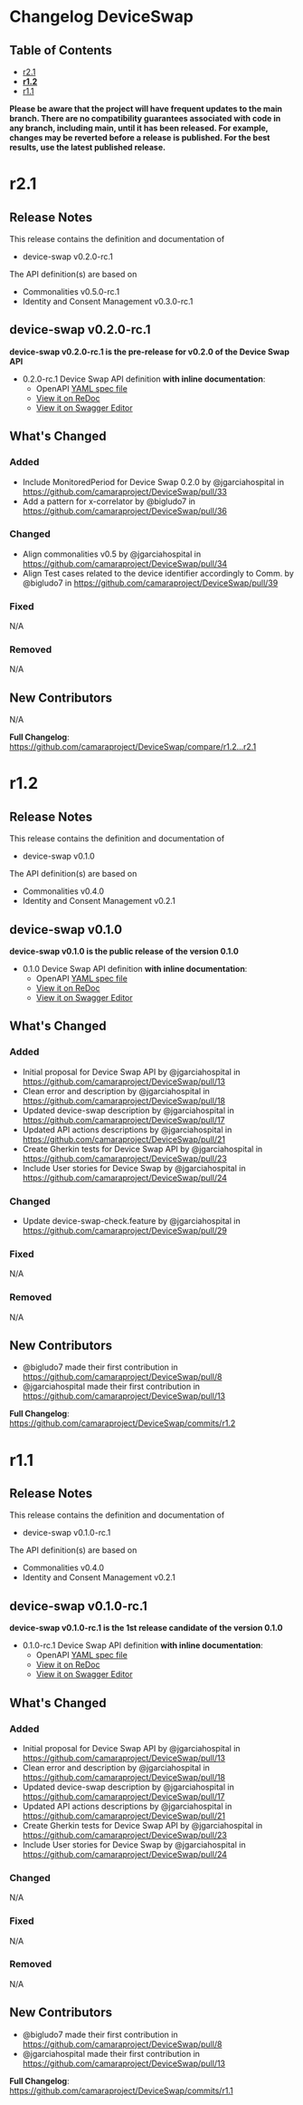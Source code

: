 # Changelog DeviceSwap

## Table of Contents

- [r2.1](#r21)
- **[r1.2](#r12)**
- [r1.1](#r11)

**Please be aware that the project will have frequent updates to the main branch. There are no compatibility guarantees associated with code in any branch, including main, until it has been released. For example, changes may be reverted before a release is published. For the best results, use the latest published release.**

# r2.1
## Release Notes

This release contains the definition and documentation of
* device-swap v0.2.0-rc.1

The API definition(s) are based on
* Commonalities v0.5.0-rc.1
* Identity and Consent Management v0.3.0-rc.1

## device-swap v0.2.0-rc.1

**device-swap v0.2.0-rc.1 is the pre-release for v0.2.0 of the Device Swap API**

- 0.2.0-rc.1 Device Swap API definition **with inline documentation**:
  - OpenAPI [YAML spec file](https://github.com/camaraproject/DeviceSwap/blob/r2.1/code/API_definitions/device-swap.yaml)
  - [View it on ReDoc](https://redocly.github.io/redoc/?url=https://raw.githubusercontent.com/camaraproject/DeviceSwap/r2.1/code/API_definitions/device-swap.yaml&nocors)
  - [View it on Swagger Editor](https://editor.swagger.io/?url=https://raw.githubusercontent.com/camaraproject/DeviceSwap/r2.1/code/API_definitions/device-swap.yaml)
    
## What's Changed
### Added
* Include MonitoredPeriod for Device Swap 0.2.0 by @jgarciahospital in https://github.com/camaraproject/DeviceSwap/pull/33
* Add a pattern for x-correlator by @bigludo7 in https://github.com/camaraproject/DeviceSwap/pull/36

### Changed
* Align commonalities v0.5 by @jgarciahospital in https://github.com/camaraproject/DeviceSwap/pull/34
* Align Test cases related to the device identifier accordingly to Comm. by @bigludo7 in https://github.com/camaraproject/DeviceSwap/pull/39

### Fixed
N/A
### Removed
N/A

## New Contributors
N/A

**Full Changelog**: https://github.com/camaraproject/DeviceSwap/compare/r1.2...r2.1

# r1.2
## Release Notes

This release contains the definition and documentation of
* device-swap v0.1.0

The API definition(s) are based on
* Commonalities v0.4.0
* Identity and Consent Management v0.2.1

## device-swap v0.1.0

**device-swap v0.1.0 is the public release of the version 0.1.0**

- 0.1.0 Device Swap API definition **with inline documentation**:
  - OpenAPI [YAML spec file](https://github.com/camaraproject/DeviceSwap/blob/r1.2/code/API_definitions/device-swap.yaml)
  - [View it on ReDoc](https://redocly.github.io/redoc/?url=https://raw.githubusercontent.com/camaraproject/DeviceSwap/r1.2/code/API_definitions/device-swap.yaml&nocors)
  - [View it on Swagger Editor](https://editor.swagger.io/?url=https://raw.githubusercontent.com/camaraproject/DeviceSwap/r1.2/code/API_definitions/device-swap.yaml)
    
## What's Changed
### Added
* Initial proposal for Device Swap API by @jgarciahospital in https://github.com/camaraproject/DeviceSwap/pull/13
* Clean error and description by @jgarciahospital in https://github.com/camaraproject/DeviceSwap/pull/18
* Updated device-swap description by @jgarciahospital in https://github.com/camaraproject/DeviceSwap/pull/17
* Updated API actions descriptions by @jgarciahospital in https://github.com/camaraproject/DeviceSwap/pull/21
* Create Gherkin tests for Device Swap API by @jgarciahospital in https://github.com/camaraproject/DeviceSwap/pull/23
* Include User stories for Device Swap by @jgarciahospital in https://github.com/camaraproject/DeviceSwap/pull/24

### Changed
* Update device-swap-check.feature by @jgarciahospital in https://github.com/camaraproject/DeviceSwap/pull/29
### Fixed
N/A
### Removed
N/A

## New Contributors
* @bigludo7 made their first contribution in https://github.com/camaraproject/DeviceSwap/pull/8
* @jgarciahospital made their first contribution in https://github.com/camaraproject/DeviceSwap/pull/13

**Full Changelog**: https://github.com/camaraproject/DeviceSwap/commits/r1.2

# r1.1
## Release Notes

This release contains the definition and documentation of
* device-swap v0.1.0-rc.1

The API definition(s) are based on
* Commonalities v0.4.0
* Identity and Consent Management v0.2.1

## device-swap v0.1.0-rc.1

**device-swap v0.1.0-rc.1 is the 1st release candidate of the version 0.1.0**

- 0.1.0-rc.1 Device Swap API definition **with inline documentation**:
  - OpenAPI [YAML spec file](https://github.com/camaraproject/DeviceSwap/blob/r1.1/code/API_definitions/device-swap.yaml)
  - [View it on ReDoc](https://redocly.github.io/redoc/?url=https://raw.githubusercontent.com/camaraproject/DeviceSwap/r1.1/code/API_definitions/device-swap.yaml&nocors)
  - [View it on Swagger Editor](https://editor.swagger.io/?url=https://raw.githubusercontent.com/camaraproject/DeviceSwap/r1.1/code/API_definitions/device-swap.yaml)
    
## What's Changed
### Added
* Initial proposal for Device Swap API by @jgarciahospital in https://github.com/camaraproject/DeviceSwap/pull/13
* Clean error and description by @jgarciahospital in https://github.com/camaraproject/DeviceSwap/pull/18
* Updated device-swap description by @jgarciahospital in https://github.com/camaraproject/DeviceSwap/pull/17
* Updated API actions descriptions by @jgarciahospital in https://github.com/camaraproject/DeviceSwap/pull/21
* Create Gherkin tests for Device Swap API by @jgarciahospital in https://github.com/camaraproject/DeviceSwap/pull/23
* Include User stories for Device Swap by @jgarciahospital in https://github.com/camaraproject/DeviceSwap/pull/24

### Changed
N/A
### Fixed
N/A
### Removed
N/A

## New Contributors
* @bigludo7 made their first contribution in https://github.com/camaraproject/DeviceSwap/pull/8
* @jgarciahospital made their first contribution in https://github.com/camaraproject/DeviceSwap/pull/13

**Full Changelog**: https://github.com/camaraproject/DeviceSwap/commits/r1.1
